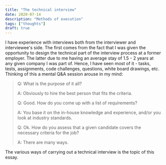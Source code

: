 ```yaml
---
title: "The technical interview"
date: 2020-07-14
description: "Methods of execution"
tags: ["thoughts"]
draft: true
---
```


I have experience with interviews both from the interviewer and interviewee's side. 
The first comes from the fact that I was given the opportunity to design the technical part of the interview process at a former employer. 
The latter due to me having an average stay of 1.5 - 2 years at any given company I was part of.
Hence, I have seen most of it - tasks, tests, assignments, code challenges, questions, white board drawings, etc.
Thinking of this a mental Q&A session arouse in my mind:

> Q: What is the purpose of it all?
>
> A: Obviously to hire the best person that fits the criteria.
>
> Q: Good. How do you come up with a list of requirements?
>
> A: You base it on the in-house knowledge and experience, and/or you look at industry standards.
>
> Q: Ok. How do you assess that a given candidate covers the necessary criteria for the job?
>
> A: There are many ways.

The various ways of carrying out a technical interview is the topic of this essay. 
